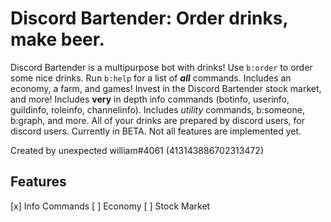 # Discord Bartender: Order drinks, make beer.

Discord Bartender is a multipurpose bot with drinks!
Use `b:order` to order some nice drinks.
Run `b:help` for a list of **_all_** commands.
Includes an economy, a farm, and games!
Invest in the Discord Bartender stock market, and more!
Includes **very** in depth info commands (botinfo, userinfo, guildinfo, roleinfo, channelinfo).
Includes _utility_ commands, b:someone, b:graph, and more.
All of your drinks are prepared by discord users, for discord users.
Currently in BETA. Not all features are implemented yet.

Created by unexpected william#4061 (413143886702313472)

## Features

[x] Info Commands
[ ] Economy
[ ] Stock Market
